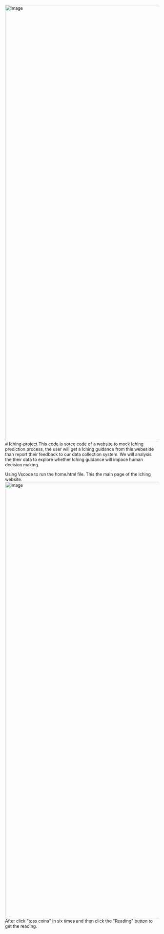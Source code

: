 <img width="1427" alt="image" src="https://github.com/yifang-z/Iching-project/assets/75393352/c4f38a4e-6bd0-4246-af56-53caaea1b83d"># Iching-project
This code is sorce code of a website to mock Iching prediction process, the user will get a Iching guidance from this webeside than report their feedback to our data collection system. We will analysis the their data to explore whether Iching guidance will impace human decision making.

Using Vscode to run the home.html file.
This the main page of the Iching website.
<img width="1427" alt="image" src="https://github.com/yifang-z/Iching-project/assets/75393352/74adcc3b-8347-4012-a55a-378dbd0d66b0">
After click "toss coins" in six times and then click the "Reading" button to get the reading.

